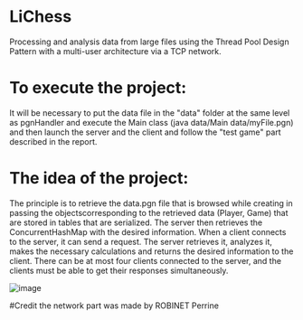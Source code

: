 # LiChess
Processing and analysis data from large files using the Thread Pool Design Pattern with a multi-user architecture via a TCP network.

# To execute the project:
It will be necessary to put the data file in the "data" folder at the same level as pgnHandler and execute the Main class (java data/Main data/myFile.pgn) and then launch the server and the client and follow the "test game" part described in the report.

# The idea of the project:
The principle is to retrieve the data.pgn file that is browsed while creating in passing the objectscorresponding to the retrieved data (Player, Game) that are stored in tables that are serialized. The server then retrieves the ConcurrentHashMap with the desired information. When a client connects to the server, it can send a request. The server retrieves it, analyzes it, makes the necessary calculations and returns the desired information to the client. There can be at most four clients connected to the server, and the clients must be able to get their responses simultaneously.

![image](https://user-images.githubusercontent.com/116093616/225275643-e421a0dc-35ea-471c-b1cf-2ba2d042ef12.png)

#Credit
the network part was made by ROBINET Perrine
